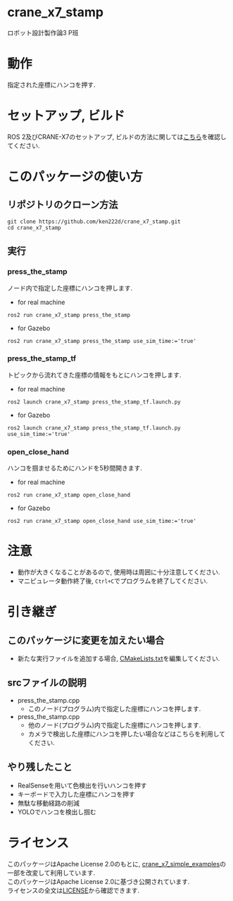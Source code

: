 # crane_x7_stamp
ロボット設計製作論3 P班

# 動作
指定された座標にハンコを押す. 

# セットアップ, ビルド

ROS 2及びCRANE-X7のセットアップ, ビルドの方法に関しては[こちら](https://github.com/cit22ros2/crane_x7_simple_examples)を確認してください.

# このパッケージの使い方

## リポジトリのクローン方法

```
git clone https://github.com/ken222d/crane_x7_stamp.git
cd crane_x7_stamp
```

## 実行

### press_the_stamp
ノード内で指定した座標にハンコを押します.
- for real machine
```
ros2 run crane_x7_stamp press_the_stamp
```
- for Gazebo
```
ros2 run crane_x7_stamp press_the_stamp use_sim_time:='true'
```

### press_the_stamp_tf
トピックから流れてきた座標の情報をもとにハンコを押します.
- for real machine
```
ros2 launch crane_x7_stamp press_the_stamp_tf.launch.py
```

- for Gazebo
```
ros2 launch crane_x7_stamp press_the_stamp_tf.launch.py use_sim_time:='true'
```

### open_close_hand
ハンコを掴ませるためにハンドを5秒間開きます.
- for real machine
```
ros2 run crane_x7_stamp open_close_hand
```
- for Gazebo
```
ros2 run crane_x7_stamp open_close_hand use_sim_time:='true'
```

# 注意
- 動作が大きくなることがあるので, 使用時は周囲に十分注意してください.
- マニピュレータ動作終了後, ```Ctrl+C```でプログラムを終了してください.

# 引き継ぎ
## このパッケージに変更を加えたい場合
- 新たな実行ファイルを追加する場合, [CMakeLists.txt](https://github.com/ken222d/crane_x7_stamp/blob/main/CMakeLists.txt)を編集してください.
## srcファイルの説明
- press_the_stamp.cpp
  - このノード(プログラム)内で指定した座標にハンコを押します.
- press_the_stamp.cpp
  - 他のノード(プログラム)内で指定した座標にハンコを押します.
  - カメラで検出した座標にハンコを押したい場合などはこちらを利用してください.
## やり残したこと
- RealSenseを用いて色検出を行いハンコを押す
- キーボードで入力した座標にハンコを押す
- 無駄な移動経路の削減
- YOLOでハンコを検出し掴む

# ライセンス
このパッケージはApache License 2.0のもとに, [crane_x7_simple_examples](https://github.com/cit22ros2/crane_x7_simple_examples)の一部を改変して利用しています.  
このパッケージはApache License 2.0に基づき公開されています.  
ライセンスの全文は[LICENSE](https://github.com/ken222d/crane_x7_stamp/blob/main/LICENSE)から確認できます.
